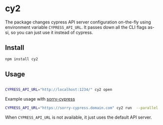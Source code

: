 # cy2

The package changes cypress API server configuration on-the-fly using environment variable `CYPRESS_API_URL`. It passes down all the CLI flags as-si, so you can just use it instead of cypress.


## Install

```sh
npm install cy2
```

## Usage

```sh

CYPRESS_API_URL="http://localhost:1234/" cy2 open
```

Example usage with [sorry-cypress](https://sorry-cypress.dev)

```sh
CYPRESS_API_URL="https://sorry-cypress.domain.com" cy2 run  --parallel --record --key somekey --ci-build-id hello-cypress
```

When `CYPRESS_API_URL` is not available, it just uses the default API server.
